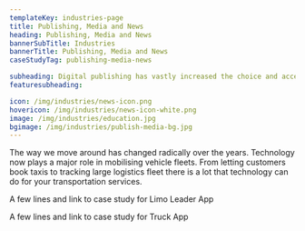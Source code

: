 ```yaml
---
templateKey: industries-page
title: Publishing, Media and News
heading: Publishing, Media and News
bannerSubTitle: Industries
bannerTitle: Publishing, Media and News
caseStudyTag: publishing-media-news

subheading: Digital publishing has vastly increased the choice and access to content for readers. For businesses, digital publishing has made it simple to connect with their customers.
featuresubheading: 

icon: /img/industries/news-icon.png
hovericon: /img/industries/news-icon-white.png
image: /img/industries/education.jpg
bgimage: /img/industries/publish-media-bg.jpg
---
```


The way we move around has changed radically over the years. Technology now plays a major role in mobilising vehicle fleets. From letting customers book taxis to tracking large logistics fleet there is a lot that technology can do for your transportation services.

A few lines and link to case study for Limo Leader App

A few lines and link to case study for Truck App
